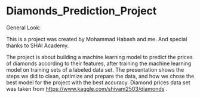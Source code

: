 # Diamonds_Prediction_Project


General Look:

This is a project was created by Mohammad Habash and me. And special thanks to SHAI Academy.

The project is about building a machine learning model to predict the prices of diamonds according to their features, after training the machine learning model on training sets of a labeled data set. 
The presentation shows the steps we did to clean, optimize and prepare the data, and how we chose the best model for the project with the best accuracy.
Diamond prices data set was taken from https://www.kaggle.com/shivam2503/diamonds .
